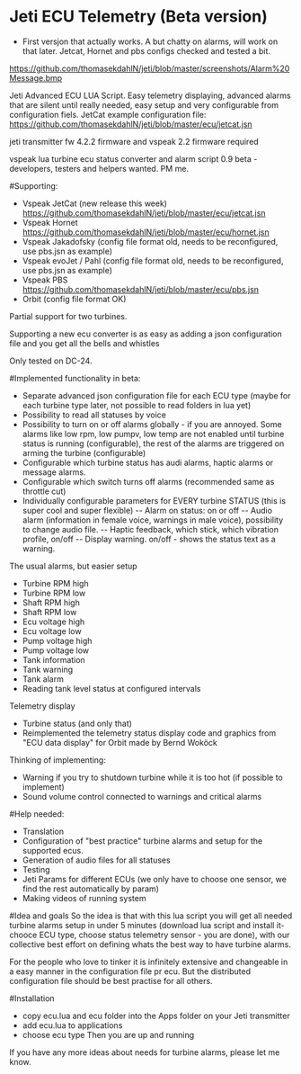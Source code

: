 # Jeti ECU Telemetry (Beta version)
- First versjon that actually works. A but chatty on alarms, will work on that later. Jetcat, Hornet and pbs configs checked and tested a bit.

https://github.com/thomasekdahlN/jeti/blob/master/screenshots/Alarm%20Message.bmp

Jeti Advanced ECU LUA Script. Easy telemetry displaying, advanced alarms that are silent until really needed, easy setup and very configurable from configuration fiels. JetCat example configuration file: https://github.com/thomasekdahlN/jeti/blob/master/ecu/jetcat.jsn

jeti transmitter fw 4.2.2 firmware and vspeak 2.2 firmware required

vspeak lua turbine ecu status converter and alarm script 0.9 beta - developers, testers and helpers wanted. PM me.

#Supporting:
- Vspeak JetCat (new release this week) https://github.com/thomasekdahlN/jeti/blob/master/ecu/jetcat.jsn
- Vspeak Hornet https://github.com/thomasekdahlN/jeti/blob/master/ecu/hornet.jsn
- Vspeak Jakadofsky (config file format old, needs to be reconfigured, use pbs.jsn as example)
- Vspeak evoJet / Pahl  (config file format old, needs to be reconfigured, use pbs.jsn as example)
- Vspeak PBS  https://github.com/thomasekdahlN/jeti/blob/master/ecu/pbs.jsn
- Orbit (config file format OK)

Partial support for two turbines.

Supporting a new ecu converter is as easy as adding a json configuration file and you get all the bells and whistles

Only tested on DC-24.

#Implemented functionality in beta:
- Separate advanced json configuration file for each ECU type (maybe for each turbine type later, not possible to read folders in lua yet)
- Possibility to read all statuses by voice
- Possibility to turn on or off alarms globally - if you are annoyed. Some alarms like low rpm, low pumpv, low temp are not enabled until turbine status is running (configurable), the rest of the alarms are triggered on arming the turbine (configurable)
- Configurable which turbine status has audi alarms, haptic alarms or message alarms.
- Configurable which switch turns off alarms (recommended same as throttle cut)
- Individually configurable parameters for EVERY turbine STATUS (this is super cool and super flexible)
-- Alarm on status: on or off
-- Audio alarm (information in female voice, warnings in male voice), possibility to change audio file.
-- Haptic feedback, which stick, which vibration profile, on/off
-- Display warning. on/off - shows the status text as a warning.

The usual alarms, but easier setup
- Turbine RPM high
- Turbine RPM low
- Shaft RPM high
- Shaft RPM low
- Ecu voltage high
- Ecu voltage low
- Pump voltage high
- Pump voltage low
- Tank information
- Tank warning
- Tank alarm
- Reading tank level status at configured intervals

Telemetry display
- Turbine status (and only that)
- Reimplemented the telemetry status display code and graphics  from "ECU data display" for Orbit made by Bernd Woköck

Thinking of implementing:
- Warning if you try to shutdown turbine while it is too hot (if possible to implement)
- Sound volume control connected to warnings and critical alarms

#Help needed:
- Translation
- Configuration of "best practice" turbine alarms and setup for the supported ecus.
- Generation of audio files for all statuses
- Testing
- Jeti Params for different ECUs (we only have to choose one sensor, we find the rest automatically by param)
- Making videos of running system

#Idea and goals
So the idea is that with this lua script you will get all needed turbine alarms setup in under 5 minutes (download lua script and install it- chooce ECU type, choose status telemetry sensor - you are done), with our collective best effort on defining whats the best way to have turbine alarms.

For the people who love to tinker it is infinitely extensive and changeable in a easy manner in the configuration file pr ecu. But the distributed configuration file should be best practise for all others.

#Installation
- copy ecu.lua and ecu folder into the Apps folder on your Jeti transmitter
- add ecu.lua to applications
- choose ecu type
Then you are up and running


If you have any more ideas about needs for turbine alarms, please let me know.
